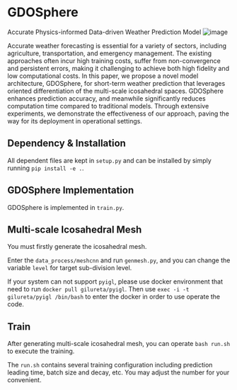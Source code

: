 # GDOSphere
Accurate Physics-informed Data-driven Weather Prediction Model
![image](https://github.com/user-attachments/assets/80cf2617-3cd5-4ced-a902-a5662f11384f)

Accurate weather forecasting is essential for a variety of sectors, including agriculture, transportation, and emergency management. 
The existing approaches often incur high training costs, suffer from non-convergence and persistent errors, making it challenging to achieve both high fidelity and low computational costs.
In this paper, we propose a novel model architecture, GDOSphere, for short-term weather prediction that leverages oriented differentiation of the multi-scale icosahedral spaces. 
GDOSphere enhances prediction accuracy, and meanwhile significantly reduces computation time compared to traditional models. 
Through extensive experiments, we demonstrate the effectiveness of our approach, paving the way for its deployment in operational settings.

## Dependency & Installation
All dependent files are kept in `setup.py` and can be installed by simply running `pip install -e .`.

## GDOSphere Implementation
GDOSphere is implemented in `train.py`.

## Multi-scale Icosahedral Mesh
You must firstly generate the icosahedral mesh.

Enter the `data_process/meshcnn` and run `genmesh.py`, and you can change the variable `level` for target sub-division level.

If your system can not support `pyigl`, please use docker environment that need to run `docker pull gilureta/pyigl`.
Then use `exec -i -t gilureta/pyigl /bin/bash` to enter the docker in order to use operate the code.

## Train
After generating multi-scale icosahedral mesh, you can operate `bash run.sh` to execute the training.

The `run.sh` contains several training configuration including prediction leading time, batch size and decay, etc.
You may adjust the number for your convenient.
